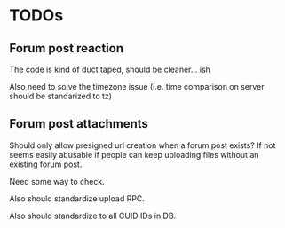 # TODOs

## Forum post reaction

The code is kind of duct taped, should be cleaner... ish 

Also need to solve the timezone issue (i.e. time comparison on server should be standarized to tz)

## Forum post attachments

Should only allow presigned url creation when a forum post exists? If not seems easily abusable if people can keep uploading files without an existing forum post. 

Need some way to check.

Also should standardize upload RPC.

Also should standardize to all CUID IDs in DB.
